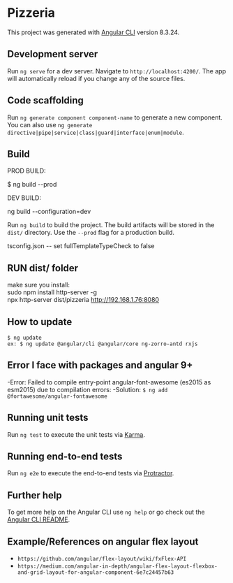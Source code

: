 # Pizzeria

This project was generated with [Angular CLI](https://github.com/angular/angular-cli) version 8.3.24.

## Development server

Run `ng serve` for a dev server. Navigate to `http://localhost:4200/`. The app will automatically reload if you change any of the source files.

## Code scaffolding

Run `ng generate component component-name` to generate a new component. You can also use `ng generate directive|pipe|service|class|guard|interface|enum|module`.

## Build
PROD BUILD: 

$ ng build --prod

DEV BUILD:

ng build --configuration=dev

Run `ng build` to build the project. The build artifacts will be stored in the `dist/` directory. Use the `--prod` flag for a production build.

tsconfig.json -- set fullTemplateTypeCheck to false

## RUN dist/ folder
make sure you install:<br>
sudo npm install http-server -g <br>
npx http-server dist/pizzeria
http://192.168.1.76:8080

## How to update 
```$ ng update```<br />
```ex: $ ng update @angular/cli @angular/core ng-zorro-antd rxjs```

## Error I face with packages and angular 9+
-Error: Failed to compile entry-point angular-font-awesome (es2015 as esm2015) due to compilation errors:
-Solution: ```$ ng add @fortawesome/angular-fontawesome```

## Running unit tests

Run `ng test` to execute the unit tests via [Karma](https://karma-runner.github.io).

## Running end-to-end tests

Run `ng e2e` to execute the end-to-end tests via [Protractor](http://www.protractortest.org/).

## Further help

To get more help on the Angular CLI use `ng help` or go check out the [Angular CLI README](https://github.com/angular/angular-cli/blob/master/README.md).


## Example/References on angular flex layout
- ```https://github.com/angular/flex-layout/wiki/fxFlex-API```
- ```https://medium.com/angular-in-depth/angular-flex-layout-flexbox-and-grid-layout-for-angular-component-6e7c24457b63```